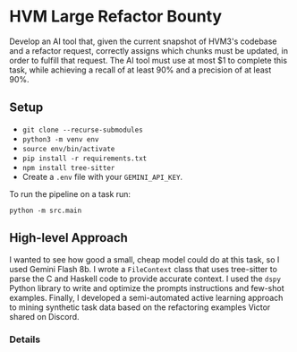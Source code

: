# HVM Large Refactor Bounty

Develop an AI tool that, given the current snapshot of HVM3's codebase and a refactor request, correctly assigns which chunks must be updated, in order to fulfill that request. The AI tool must use at most $1 to complete this task, while achieving a recall of at least 90% and a precision of at least 90%.

## Setup

- `git clone --recurse-submodules`
- `python3 -m venv env`
- `source env/bin/activate`
- `pip install -r requirements.txt`
- `npm install tree-sitter`
- Create a `.env` file with your `GEMINI_API_KEY`.

To run the pipeline on a task run:

`python -m src.main`

## High-level Approach

I wanted to see how good a small, cheap model could do at this task, so I used Gemini Flash 8b. I wrote a `FileContext` class that uses tree-sitter to parse the C and Haskell code to provide accurate context. I used the `dspy` Python library to write and optimize the prompts instructions and few-shot examples. Finally, I developed a semi-automated active learning approach to mining synthetic task data based on the refactoring examples Victor shared on Discord.

### Details
